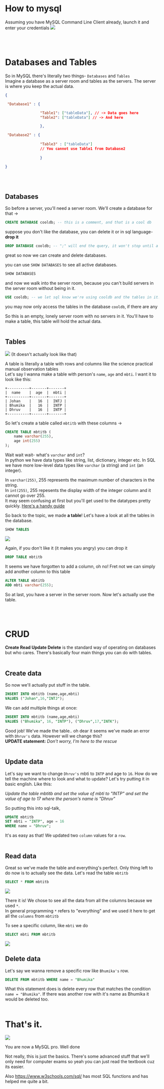 # How to mysql
Assuming you have MySQL Command Line Client already, launch it and enter your credentials
![](../imgs/mysqlclient.png)

<br><br>

# Databases and Tables
So in MySQL there's literally two things- `Databases` and `Tables` <br>
Imagine a database as a server room and tables as the servers. The server is where you keep the actual data.

```json
{

 "Database1" : {

                "Table1": ["tableData"], // -> Data goes here
                "Table2": ["tableData"] // -> And here

                },

 "Database2" : {
                
                "Table3" : ["tableData"] 
                // You cannot use Table1 from Database2
    
                }

}
```
<br><br>
## Databases
So before a server, you'll need a server room. We'll create a database for that ->
```sql
CREATE DATABASE cooldb; -- this is a comment, and that is a cool db
``` 
suppose you don't like the database, you can delete it or in sql language- **drop it**
```sql
DROP DATABASE cooldb; -- ";" will end the query, it won't stop until a stopper like ;
```
great so now we can create and delete databases.

you can use `SHOW DATABASES` to see all active databases.
```sql
SHOW DATABASES
```


and now we walk into the server room, because you can't build servers in the server room without being in it.
```sql
USE cooldb; -- we let sql know we're using cooldb and the tables in it.
```

you may now only access the tables in the database `cooldb`, if there are any

So this is an empty, lonely server room with no servers in it. You'll have to make a table, this table will hold the actual data.
<br><br>

## Tables
![](../imgs/table.png) (It doesn't actually look like that)

A table is literally a table with rows and columns like the science practical manual observation tables <br>
Let's say I wanna make a table with person's `name`, `age` and  `mbti`. I want it to look like this:

```
+----------+-------+-------+
|  name    |  age  |  mbti |
+----------+-------+-------+
| Johan    |   16  |  INTJ |
| Bhumika  |   16  |  INTP |
| Dhruv    |   16  |  INTP |
+----------+-------+-------+
```
So let's create a table called `mbtitb` with these columns ->
```sql
CREATE TABLE mbtitb (
    name varchar(255),
    age int(255)
);
```
Wait wait wait- what's `varchar` and `int`? <br>
In python we have data types like string, list, dictionary, integer etc. In SQL we have more low-level data types like `varchar` (a string) and `int` (an integer). <br>

In `varchar(255)`, 255 represents the maximum number of characters in the string. <br>
In `int(255)`, 255 repesents the display width of the integer column and it cannot go over 255. <br>
It may seem confusing at first but you'll get used to the datatypes pretty quickly. [Here's a handy guide](https://www.w3schools.com/sql/sql_datatypes.asp)

So back to the topic, we made **a table**! Let's have a look at all the tables in the database.
```sql
SHOW TABLES
```
![](../imgs/showtables.png) <br>

Again, if you don't like it (it makes you angry) you can drop it
```sql
DROP TABLE mbtitb
```

It seems we have forgotten to add a column, oh no! Fret not we can simply add another column to this table
```sql
ALTER TABLE mbtitb
ADD mbti varchar(255);
```

So at last, you have a server in the server room. Now let's actually use the table.

<br><br>

# CRUD
**Create Read Update Delete** is the standard way of operating on databases but who cares. There's basically four main things you can do with tables. <br><br>
## Create data
So now we'll actually put stuff in the table.
```sql
INSERT INTO mbtitb (name,age,mbti)
VALUES ("Johan",16,"INTJ");
```
We can add multiple things at once:
```sql
INSERT INTO mbtitb (name,age,mbti)
VALUES ("Bhumika", 16, "INTP"), ("Dhruv",17,"INTK");
```
Good job! We've made the table.. oh dear it seems we've made an error with `Dhruv's` data. However will we change this? <br>
**UPDATE statement:** *Don't worry, I'm here to the rescue*
<br><br>

## Update data

Let's say we want to change `Dhruv's` mbti to `INTP` and age to `16`. How do we tell the machine where to look and what to update? Let's try putting it in basic english. Like this:

*Update the table mbtitb and set the value of mbti to "INTP" and set the value of age to 17 where the person's name is "Dhruv"*

So putting this into sql-talk,
```sql
UPDATE mbtitb
SET mbti = "INTP", age = 16
WHERE name = "Dhruv";
```
It's as easy as that! We updated two `column` values for a `row`.
<br><br>

## Read data

Great so we've made the table and everything's perfect. Only thing left to do now is to actually see the data. Let's read the table `mbtitb`

```sql
SELECT * FROM mbtitb
```
![](../imgs/showtabledata.png)

There it is! We chose to see all the data from all the columns because we used `*`. <br>
In general programming `*` refers to "everything" and we used it here to get all the `columns` from `mbtitb`

To see a specific column, like `mbti` we do
```sql
SELECT mbti FROM mbtitb
```
![](./imgs/showspecificcolumns.png)
<br>

## Delete data

Let's say we wanna remove a specific row like `Bhumika's` row.
```sql
DELETE FROM mbtitb WHERE name = "Bhumika"
```
What this statement does is delete every row that matches the condition `name = "Bhumika"`. If there was another row with it's name as Bhumika it would be deleted too.
<br><br>

# That's it.

![](../imgs/welldone.jpg)

You are now a MySQL pro. Well done

Not really, this is just the basics. There's some advanced stuff that we'll only need for computer exams so yeah you can just read the textbook cuz its easier.

Also https://www.w3schools.com/sql/ has most SQL functions and has helped me quite a bit.
